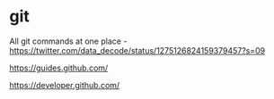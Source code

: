 # git

All git commands at one place - https://twitter.com/data_decode/status/1275126824159379457?s=09

https://guides.github.com/

https://developer.github.com/

